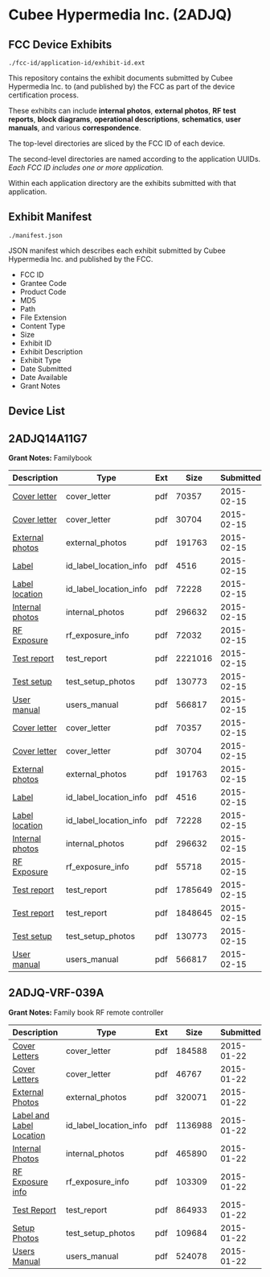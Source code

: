# Cubee Hypermedia Inc. (2ADJQ)
## FCC Device Exhibits

```
./fcc-id/application-id/exhibit-id.ext
```

This repository contains the exhibit documents submitted by Cubee Hypermedia Inc. to (and published by) the FCC as part of the device certification process.

These exhibits can include **internal photos**, **external photos**, **RF test reports**, **block diagrams**, **operational descriptions**, **schematics**, **user manuals**, and various **correspondence**.

The top-level directories are sliced by the FCC ID of each device.

The second-level directories are named according to the application UUIDs. *Each FCC ID includes one or more application.*

Within each application directory are the exhibits submitted with that application. 

## Exhibit Manifest

```
./manifest.json
```

JSON manifest which describes each exhibit submitted by Cubee Hypermedia Inc. and published by the FCC.

- FCC ID
- Grantee Code
- Product Code
- MD5
- Path
- File Extension
- Content Type
- Size
- Exhibit ID
- Exhibit Description
- Exhibit Type
- Date Submitted
- Date Available
- Grant Notes

## Device List
## 2ADJQ14A11G7
**Grant Notes:** Familybook

| Description | Type | Ext | Size | Submitted | Available |
| ----------- | ---- | --- | ---- | --------- | --------- |
| [Cover letter](2ADJQ14A11G7/6ee242d4a5e158cb72946d36974d650d/2535249.pdf) | cover_letter | pdf | 70357 | 2015-02-15 | 2015-02-15 |
| [Cover letter](2ADJQ14A11G7/6ee242d4a5e158cb72946d36974d650d/2535250.pdf) | cover_letter | pdf | 30704 | 2015-02-15 | 2015-02-15 |
| [External photos](2ADJQ14A11G7/6ee242d4a5e158cb72946d36974d650d/2535251.pdf) | external_photos | pdf | 191763 | 2015-02-15 | 2015-02-15 |
| [Label](2ADJQ14A11G7/6ee242d4a5e158cb72946d36974d650d/2535252.pdf) | id_label_location_info | pdf | 4516 | 2015-02-15 | 2015-02-15 |
| [Label location](2ADJQ14A11G7/6ee242d4a5e158cb72946d36974d650d/2535253.pdf) | id_label_location_info | pdf | 72228 | 2015-02-15 | 2015-02-15 |
| [Internal photos](2ADJQ14A11G7/6ee242d4a5e158cb72946d36974d650d/2535254.pdf) | internal_photos | pdf | 296632 | 2015-02-15 | 2015-02-15 |
| [RF Exposure](2ADJQ14A11G7/6ee242d4a5e158cb72946d36974d650d/2535256.pdf) | rf_exposure_info | pdf | 72032 | 2015-02-15 | 2015-02-15 |
| [Test report](2ADJQ14A11G7/6ee242d4a5e158cb72946d36974d650d/2535258.pdf) | test_report | pdf | 2221016 | 2015-02-15 | 2015-02-15 |
| [Test setup](2ADJQ14A11G7/6ee242d4a5e158cb72946d36974d650d/2535259.pdf) | test_setup_photos | pdf | 130773 | 2015-02-15 | 2015-02-15 |
| [User manual](2ADJQ14A11G7/6ee242d4a5e158cb72946d36974d650d/2535260.pdf) | users_manual | pdf | 566817 | 2015-02-15 | 2015-02-15 |
| [Cover letter](2ADJQ14A11G7/f4df9440fc24c60a58e1bedb8620494e/2535249.pdf) | cover_letter | pdf | 70357 | 2015-02-15 | 2015-02-15 |
| [Cover letter](2ADJQ14A11G7/f4df9440fc24c60a58e1bedb8620494e/2535250.pdf) | cover_letter | pdf | 30704 | 2015-02-15 | 2015-02-15 |
| [External photos](2ADJQ14A11G7/f4df9440fc24c60a58e1bedb8620494e/2535251.pdf) | external_photos | pdf | 191763 | 2015-02-15 | 2015-02-15 |
| [Label](2ADJQ14A11G7/f4df9440fc24c60a58e1bedb8620494e/2535252.pdf) | id_label_location_info | pdf | 4516 | 2015-02-15 | 2015-02-15 |
| [Label location](2ADJQ14A11G7/f4df9440fc24c60a58e1bedb8620494e/2535253.pdf) | id_label_location_info | pdf | 72228 | 2015-02-15 | 2015-02-15 |
| [Internal photos](2ADJQ14A11G7/f4df9440fc24c60a58e1bedb8620494e/2535254.pdf) | internal_photos | pdf | 296632 | 2015-02-15 | 2015-02-15 |
| [RF Exposure](2ADJQ14A11G7/f4df9440fc24c60a58e1bedb8620494e/2535269.pdf) | rf_exposure_info | pdf | 55718 | 2015-02-15 | 2015-02-15 |
| [Test report](2ADJQ14A11G7/f4df9440fc24c60a58e1bedb8620494e/2535271.pdf) | test_report | pdf | 1785649 | 2015-02-15 | 2015-02-15 |
| [Test report](2ADJQ14A11G7/f4df9440fc24c60a58e1bedb8620494e/2535272.pdf) | test_report | pdf | 1848645 | 2015-02-15 | 2015-02-15 |
| [Test setup](2ADJQ14A11G7/f4df9440fc24c60a58e1bedb8620494e/2535259.pdf) | test_setup_photos | pdf | 130773 | 2015-02-15 | 2015-02-15 |
| [User manual](2ADJQ14A11G7/f4df9440fc24c60a58e1bedb8620494e/2535260.pdf) | users_manual | pdf | 566817 | 2015-02-15 | 2015-02-15 |
## 2ADJQ-VRF-039A
**Grant Notes:** Family book RF remote controller

| Description | Type | Ext | Size | Submitted | Available |
| ----------- | ---- | --- | ---- | --------- | --------- |
| [Cover Letters](2ADJQ-VRF-039A/bdee24c5f1c160f4a8da35dea3e75b9e/2510463.pdf) | cover_letter | pdf | 184588 | 2015-01-22 | 2015-01-22 |
| [Cover Letters](2ADJQ-VRF-039A/bdee24c5f1c160f4a8da35dea3e75b9e/2510464.pdf) | cover_letter | pdf | 46767 | 2015-01-22 | 2015-01-22 |
| [External Photos](2ADJQ-VRF-039A/bdee24c5f1c160f4a8da35dea3e75b9e/2510465.pdf) | external_photos | pdf | 320071 | 2015-01-22 | 2015-01-22 |
| [Label and Label Location](2ADJQ-VRF-039A/bdee24c5f1c160f4a8da35dea3e75b9e/2510466.pdf) | id_label_location_info | pdf | 1136988 | 2015-01-22 | 2015-01-22 |
| [Internal Photos](2ADJQ-VRF-039A/bdee24c5f1c160f4a8da35dea3e75b9e/2510467.pdf) | internal_photos | pdf | 465890 | 2015-01-22 | 2015-01-22 |
| [RF Exposure info](2ADJQ-VRF-039A/bdee24c5f1c160f4a8da35dea3e75b9e/2510469.pdf) | rf_exposure_info | pdf | 103309 | 2015-01-22 | 2015-01-22 |
| [Test Report](2ADJQ-VRF-039A/bdee24c5f1c160f4a8da35dea3e75b9e/2510472.pdf) | test_report | pdf | 864933 | 2015-01-22 | 2015-01-22 |
| [Setup Photos](2ADJQ-VRF-039A/bdee24c5f1c160f4a8da35dea3e75b9e/2510471.pdf) | test_setup_photos | pdf | 109684 | 2015-01-22 | 2015-01-22 |
| [Users Manual](2ADJQ-VRF-039A/bdee24c5f1c160f4a8da35dea3e75b9e/2510473.pdf) | users_manual | pdf | 524078 | 2015-01-22 | 2015-01-22 |
